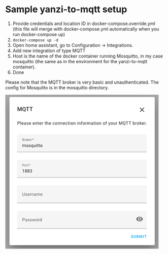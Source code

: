 # Sample yanzi-to-mqtt setup

1. Provide credentials and location ID in docker-compose.override.yml (this file will merge with docker-compose.yml automatically when you run docker-compose up)
2. `docker-compose up -d`
3. Open home assistant, go to Configuration -> Integrations.
4. Add new integration of type MQTT
5. Host is the name of the docker container running Mosquitto, in my case mosquitto (the same as in the environment for the yanzi-to-mqtt container).
6. Done

Please note that the MQTT broker is very basic and unauthenticated. The config for Mosquitto is in the mosquitto directory.

![MQTT config](mqtt.png)
